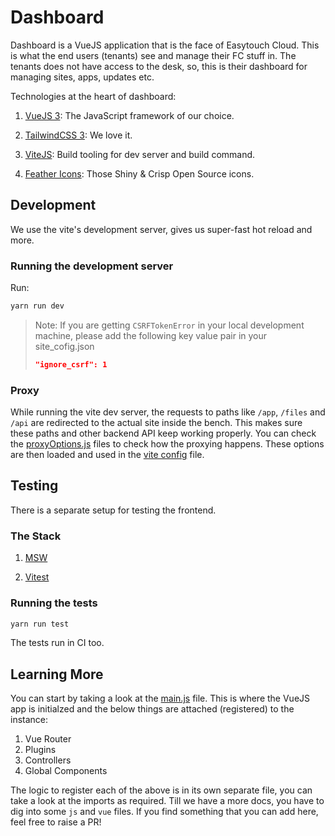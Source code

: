 # Dashboard

Dashboard is a VueJS application that is the face of Easytouch Cloud. This is what the end users (tenants) see and manage their FC stuff in. The tenants does not have access to the desk, so, this is their dashboard for managing sites, apps, updates etc.

Technologies at the heart of dashboard:

1. [VueJS 3](https://vuejs.org/): The JavaScript framework of our choice.

2. [TailwindCSS 3](https://tailwindcss.com/): We love it.

3. [ViteJS](https://vitejs.dev/guide/): Build tooling for dev server and build command.

4. [Feather Icons](https://feathericons.com/): Those Shiny & Crisp Open Source icons.

## Development

We use the vite's development server, gives us super-fast hot reload and more.

### Running the development server

Run:

```bash
yarn run dev
```

> Note: If you are getting `CSRFTokenError` in your local development machine, please add the following key value pair in your site_cofig.json
>
> ```json
> "ignore_csrf": 1
> ```

### Proxy

While running the vite dev server, the requests to paths like `/app`, `/files` and `/api` are redirected to the actual site inside the bench. This makes sure these paths and other backend API keep working properly. You can check the [proxyOptions.js](./proxyOptions.js) files to check how the proxying happens. These options are then loaded and used in the [vite config](./vite.config.js) file.

## Testing

There is a separate setup for testing the frontend.

### The Stack

1. [MSW](https://mswjs.io/)

2. [Vitest](https://vitest.dev/)

### Running the tests

```bash
yarn run test
```

The tests run in CI too.

## Learning More

You can start by taking a look at the [main.js](./src/main.js) file. This is where the VueJS app is initialzed and the below things are attached (registered) to the instance:

1. Vue Router
2. Plugins
3. Controllers
4. Global Components

The logic to register each of the above is in its own separate file, you can take a look at the imports as required. Till we have a more docs, you have to dig into some `js` and `vue` files. If you find something that you can add here, feel free to raise a PR!
